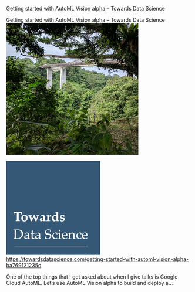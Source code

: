 Getting started with AutoML Vision alpha – Towards Data Science

Getting started with AutoML Vision alpha – Towards Data Science
![](../_resources/6ed0f03ee821896d070ac70b14edb035.png)

![](../_resources/6c7127bcf839ef26142a0a50c2fb74f2.jpg)https://towardsdatascience.com/getting-started-with-automl-vision-alpha-ba769121235c

One of the top things that I get asked about when I give talks is Google Cloud AutoML. Let’s use AutoML Vision alpha to build and deploy a…